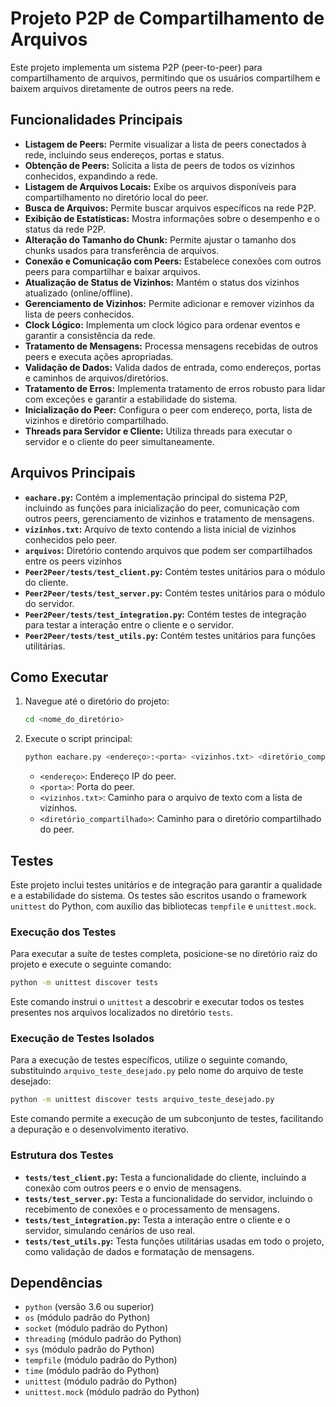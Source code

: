 # Projeto P2P de Compartilhamento de Arquivos

Este projeto implementa um sistema P2P (peer-to-peer) para compartilhamento de arquivos, permitindo que os usuários compartilhem e baixem arquivos diretamente de outros peers na rede.

## Funcionalidades Principais

- **Listagem de Peers:** Permite visualizar a lista de peers conectados à rede, incluindo seus endereços, portas e status.
- **Obtenção de Peers:** Solicita a lista de peers de todos os vizinhos conhecidos, expandindo a rede.
- **Listagem de Arquivos Locais:** Exibe os arquivos disponíveis para compartilhamento no diretório local do peer.
- **Busca de Arquivos:** Permite buscar arquivos específicos na rede P2P.
- **Exibição de Estatísticas:** Mostra informações sobre o desempenho e o status da rede P2P.
- **Alteração do Tamanho do Chunk:** Permite ajustar o tamanho dos chunks usados para transferência de arquivos.
- **Conexão e Comunicação com Peers:** Estabelece conexões com outros peers para compartilhar e baixar arquivos.
- **Atualização de Status de Vizinhos:** Mantém o status dos vizinhos atualizado (online/offline).
- **Gerenciamento de Vizinhos:** Permite adicionar e remover vizinhos da lista de peers conhecidos.
- **Clock Lógico:** Implementa um clock lógico para ordenar eventos e garantir a consistência da rede.
- **Tratamento de Mensagens:** Processa mensagens recebidas de outros peers e executa ações apropriadas.
- **Validação de Dados:** Valida dados de entrada, como endereços, portas e caminhos de arquivos/diretórios.
- **Tratamento de Erros:** Implementa tratamento de erros robusto para lidar com exceções e garantir a estabilidade do sistema.
- **Inicialização do Peer:** Configura o peer com endereço, porta, lista de vizinhos e diretório compartilhado.
- **Threads para Servidor e Cliente:** Utiliza threads para executar o servidor e o cliente do peer simultaneamente.

## Arquivos Principais

- **`eachare.py`:** Contém a implementação principal do sistema P2P, incluindo as funções para inicialização do peer, comunicação com outros peers, gerenciamento de vizinhos e tratamento de mensagens.
- **`vizinhos.txt`:** Arquivo de texto contendo a lista inicial de vizinhos conhecidos pelo peer.
- **`arquivos`:** Diretório contendo arquivos que podem ser compartilhados entre os peers vizinhos
- **`Peer2Peer/tests/test_client.py`:** Contém testes unitários para o módulo do cliente.
- **`Peer2Peer/tests/test_server.py`:** Contém testes unitários para o módulo do servidor.
- **`Peer2Peer/tests/test_integration.py`:** Contém testes de integração para testar a interação entre o cliente e o servidor.
- **`Peer2Peer/tests/test_utils.py`:** Contém testes unitários para funções utilitárias.

## Como Executar

1.  Navegue até o diretório do projeto:

    ```bash
    cd <nome_do_diretório>
    ```

2.  Execute o script principal:

    ```bash
    python eachare.py <endereço>:<porta> <vizinhos.txt> <diretório_compartilhado>
    ```

    - `<endereço>`: Endereço IP do peer.
    - `<porta>`: Porta do peer.
    - `<vizinhos.txt>`: Caminho para o arquivo de texto com a lista de vizinhos.
    - `<diretório_compartilhado>`: Caminho para o diretório compartilhado do peer.

## Testes

Este projeto inclui testes unitários e de integração para garantir a qualidade e a estabilidade do sistema. Os testes são escritos usando o framework `unittest` do Python, com auxílio das bibliotecas `tempfile` e `unittest.mock`.

### Execução dos Testes

Para executar a suíte de testes completa, posicione-se no diretório raiz do projeto e execute o seguinte comando:

```bash
python -m unittest discover tests
```


Este comando instrui o `unittest` a descobrir e executar todos os testes presentes nos arquivos localizados no diretório `tests`.

### Execução de Testes Isolados

Para a execução de testes específicos, utilize o seguinte comando, substituindo `arquivo_teste_desejado.py` pelo nome do arquivo de teste desejado:

```bash
python -m unittest discover tests arquivo_teste_desejado.py
```

Este comando permite a execução de um subconjunto de testes, facilitando a depuração e o desenvolvimento iterativo.

### Estrutura dos Testes

- **`tests/test_client.py`:** Testa a funcionalidade do cliente, incluindo a conexão com outros peers e o envio de mensagens.
- **`tests/test_server.py`:** Testa a funcionalidade do servidor, incluindo o recebimento de conexões e o processamento de mensagens.
- **`tests/test_integration.py`:** Testa a interação entre o cliente e o servidor, simulando cenários de uso real.
- **`tests/test_utils.py`:** Testa funções utilitárias usadas em todo o projeto, como validação de dados e formatação de mensagens.

## Dependências

- `python` (versão 3.6 ou superior)
- `os` (módulo padrão do Python)
- `socket` (módulo padrão do Python)
- `threading` (módulo padrão do Python)
- `sys` (módulo padrão do Python)
- `tempfile` (módulo padrão do Python)
- `time` (módulo padrão do Python)
- `unittest` (módulo padrão do Python)
- `unittest.mock` (módulo padrão do Python)

